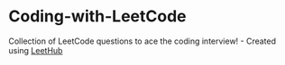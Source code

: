 # Coding-with-LeetCode
Collection of LeetCode questions to ace the coding interview! - Created using [LeetHub](https://github.com/QasimWani/LeetHub)

